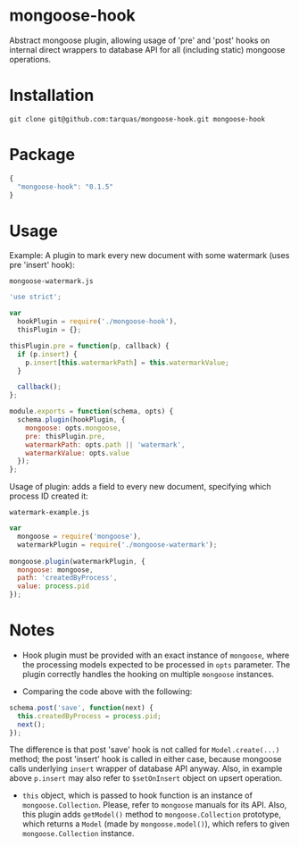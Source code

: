 # mongoose-hook
Abstract mongoose plugin, allowing usage of 'pre' and 'post' hooks on internal direct wrappers to database API for all (including static) mongoose operations.

# Installation
```shell
git clone git@github.com:tarquas/mongoose-hook.git mongoose-hook
```

# Package
```js
{
  "mongoose-hook": "0.1.5"
}
```

# Usage

Example: A plugin to mark every new document with some watermark (uses pre 'insert' hook):

`mongoose-watermark.js`
```js
'use strict';

var
  hookPlugin = require('./mongoose-hook'),
  thisPlugin = {};

thisPlugin.pre = function(p, callback) {
  if (p.insert) {
    p.insert[this.watermarkPath] = this.watermarkValue;
  }

  callback();
};

module.exports = function(schema, opts) {
  schema.plugin(hookPlugin, {
    mongoose: opts.mongoose,
    pre: thisPlugin.pre,
    watermarkPath: opts.path || 'watermark',
    watermarkValue: opts.value
  });
};
```

Usage of plugin: adds a field to every new document, specifying which process ID created it:

`watermark-example.js`
```js
var
  mongoose = require('mongoose'),
  watermarkPlugin = require('./mongoose-watermark');
  
mongoose.plugin(watermarkPlugin, {
  mongoose: mongoose,
  path: 'createdByProcess',
  value: process.pid
});
```

# Notes

* Hook plugin must be provided with an exact instance of `mongoose`, where the processing models expected to be processed in `opts` parameter. The plugin correctly handles the hooking on multiple `mongoose` instances.

* Comparing the code above with the following:

```js
schema.post('save', function(next) {
  this.createdByProcess = process.pid;
  next();
});
```

The difference is that post 'save' hook is not called for `Model.create(...)` method; the post 'insert' hook is called in either case, because mongoose calls underlying `insert` wrapper of database API anyway. Also, in example above `p.insert` may also refer to `$setOnInsert` object on upsert operation.

* `this` object, which is passed to hook function is an instance of `mongoose.Collection`. Please, refer to `mongoose` manuals for its API. Also, this plugin adds `getModel()` method to `mongoose.Collection` prototype, which returns a `Model` (made by `mongoose.model()`), which refers to given `mongoose.Collection` instance.
